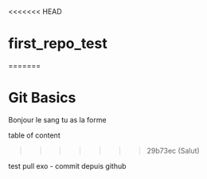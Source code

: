 <<<<<<< HEAD
# first_repo_test
=======
# Git Basics

Bonjour le sang tu as la forme

table of content

>>>>>>> 29b73ec (Salut)

test pull exo - commit depuis github 
